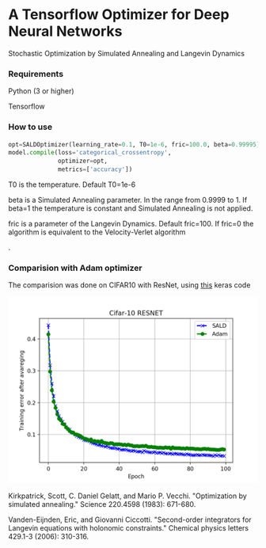 # A Tensorflow Optimizer for Deep Neural Networks 

Stochastic Optimization by Simulated Annealing and Langevin Dynamics



### Requirements

Python (3 or higher)

Tensorflow
  

### How to use

```python
opt=SALDOptimizer(learning_rate=0.1, T0=1e-6, fric=100.0, beta=0.99995)
model.compile(loss='categorical_crossentropy',
              optimizer=opt,
              metrics=['accuracy'])
```


T0 is the temperature. Default T0=1e-6 

beta is a Simulated Annealing parameter. In the range from 0.9999 to 1. If beta=1 the temperature is constant and Simulated Annealing is not applied. 

fric is a parameter of the Langevin Dynamics. Default fric=100. 
If fric=0 the algorithm is equivalent to the Velocity-Verlet algorithm

.
### Comparision with Adam optimizer 

The comparision was done on CIFAR10 with ResNet, using 
[this](https://github.com/keras-team/keras/blob/master/examples/cifar10_resnet.py) keras code


![Training results](https://github.com/borbysh/SALDOptimizer/blob/master/Figure_1.png)




Kirkpatrick, Scott, C. Daniel Gelatt, and Mario P. Vecchi. "Optimization by simulated annealing." Science 220.4598 (1983): 671-680.


Vanden-Eijnden, Eric, and Giovanni Ciccotti. "Second-order integrators for Langevin equations with holonomic constraints." Chemical physics letters 429.1-3 (2006): 310-316.
